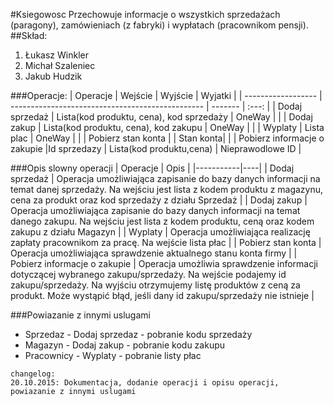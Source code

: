 #Ksiegowosc
Przechowuje informacje o wszystkich sprzedażach (paragony), zamówieniach (z fabryki) i wypłatach (pracownikom pensji).
##Skład:
1. Łukasz Winkler
2. Michał Szaleniec
3. Jakub Hudzik

###Operacje:
| Operacje           | Wejście                                          | Wyjście   | Wyjatki |
| ------------------ | ------------------------------------------------ | -------   | :---: |
| Dodaj sprzedaż     | Lista(kod produktu, cena), kod sprzedaży         | OneWay    |       |
| Dodaj zakup        | Lista(kod produktu, cena), kod zakupu            | OneWay    |       | 
| Wyplaty            | Lista plac                                       | OneWay    |       |
| Pobierz stan konta |                                                  | Stan konta|       |
| Pobierz informacje o zakupie |Id sprzedazy                            | Lista(kod produktu,cena) | Nieprawodlowe ID      |

###Opis slowny operacji
| Operacje  | Opis |
|-----------|----|
| Dodaj sprzedaż | Operacja umożliwiająca zapisanie do bazy danych informacji na temat danej sprzedaży. Na wejściu jest lista z kodem produktu z magazynu, cena za produkt oraz kod sprzedaży z działu Sprzedaż |
| Dodaj zakup | Operacja umożliwiająca zapisanie do bazy danych informacji na temat danego zakupu. Na wejściu jest lista z kodem produktu, ceną oraz kodem zakupu z działu Magazyn |
| Wyplaty | Operacja umożliwiająca realizację zapłaty pracownikom za pracę. Na wejście lista płac |
| Pobierz stan konta | Operacja umożliwiająca sprawdzenie aktualnego stanu konta firmy |
| Pobierz informacje o zakupie | Operacja umożliwia sprawdzenie informacji dotyczącej wybranego zakupu/sprzedaży. Na wejście podajemy id zakupu/sprzedaży. Na wyjściu otrzymujemy listę produktów z ceną za produkt. Może wystąpić błąd, jeśli dany id zakupu/sprzedaży nie istnieje |

###Powiazanie z innymi uslugami
* Sprzedaz - Dodaj sprzedaz - pobranie kodu sprzedaży
* Magazyn - Dodaj zakup - pobranie kodu zakupu
* Pracownicy - Wyplaty - pobranie listy płac

```
changelog:
20.10.2015: Dokumentacja, dodanie operacji i opisu operacji, powiazanie z innymi uslugami
```
